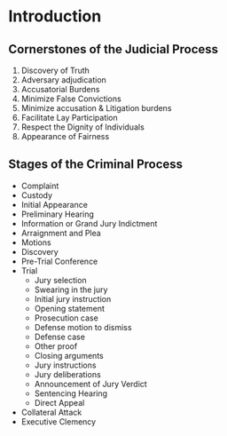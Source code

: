 # Introduction

## Cornerstones of the Judicial Process

1. Discovery of Truth
2. Adversary adjudication
3. Accusatorial Burdens
4. Minimize False Convictions
5. Minimize accusation & Litigation burdens
6. Facilitate Lay Participation
7. Respect the Dignity of Individuals
8. Appearance of Fairness

## Stages of the Criminal Process

* Complaint
* Custody
* Initial Appearance
* Preliminary Hearing
* Information or Grand Jury Indictment
* Arraignment and Plea
* Motions
* Discovery
* Pre-Trial Conference
* Trial
    - Jury selection
    - Swearing in the jury
    - Initial jury instruction
    - Opening statement
    - Prosecution case
    - Defense motion to dismiss
    - Defense case
    - Other proof
    - Closing arguments
    - Jury instructions
    - Jury deliberations
    - Announcement of Jury Verdict
    - Sentencing Hearing
    - Direct Appeal
* Collateral Attack
* Executive Clemency
